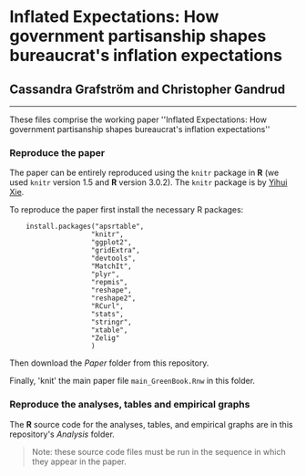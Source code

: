 # Inflated Expectations: How government partisanship shapes bureaucrat's inflation expectations

## Cassandra Grafström and Christopher Gandrud

---

These files comprise the working paper ''Inflated Expectations: How government partisanship shapes bureaucrat's inflation expectations''

### Reproduce the paper

The paper can be entirely reproduced using the `knitr` package in **R** (we used `knitr` version 1.5 and **R** version 3.0.2). The `knitr` package is by [Yihui Xie](http://yihui.name/). 

To reproduce the paper first install the necessary R packages:

```{r}
    install.packages("apsrtable",
                    "knitr", 
                    "ggplot2", 
                    "gridExtra",
                    "devtools", 
                    "MatchIt", 
                    "plyr",
                    "repmis",
                    "reshape", 
                    "reshape2", 
                    "RCurl",
                    "stats", 
                    "stringr",
                    "xtable", 
                    "Zelig"
                    )
```
              
Then download the *Paper* folder from this repository.

Finally, 'knit' the main paper file `main_GreenBook.Rnw` in this folder.

### Reproduce the analyses, tables and empirical graphs

The **R** source code for the analyses, tables, and empirical graphs are in this repository's *Analysis* folder. 

> Note: these source code files must be run in the sequence in which they appear in the paper.

